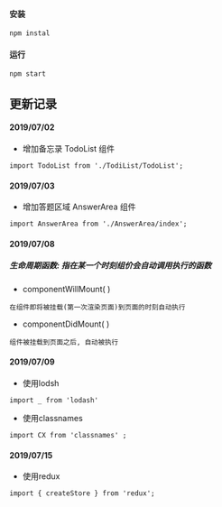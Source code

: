 
#### 安装 
```
npm instal
```
#### 运行
```
npm start
```
## 更新记录
#### 2019/07/02  
- 增加备忘录 TodoList 组件
```
import TodoList from './TodiList/TodoList';
```
#### 2019/07/03
- 增加答题区域 AnswerArea 组件
```
import AnswerArea from './AnswerArea/index';
```
#### 2019/07/08 
##### 生命周期函数: 指在某一个时刻组价会自动调用执行的函数
- componentWillMount( )
```
在组件即将被挂载(第一次渲染页面)到页面的时刻自动执行
```
- componentDidMount( )
```
组件被挂载到页面之后, 自动被执行
```

#### 2019/07/09
- 使用lodsh 
```
import _ from 'lodash'
```
- 使用classnames 
```
import CX from 'classnames' ;
```

#### 2019/07/15
- 使用redux
```
import { createStore } from 'redux';
```
